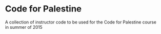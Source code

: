 # Code for Palestine
A collection of instructor code to be used for the Code for Palestine course
in summer of 2015
